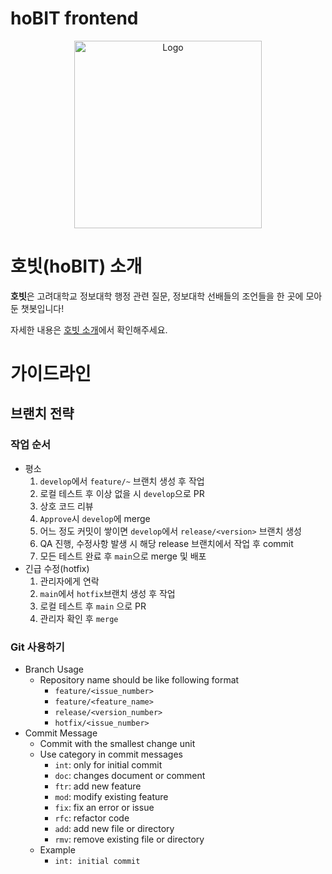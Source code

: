 # hoBIT frontend

<p align="center">
<img alt="Logo" src="https://github.com/user-attachments/assets/721b0e77-9460-49cc-a98d-e4fc056a9323" width="300px"/>
</p>

# 호빗(hoBIT) 소개

**호빗**은 고려대학교 정보대학 행정 관련 질문, 정보대학 선배들의 조언들을 한 곳에 모아둔 챗봇입니다!

자세한 내용은 [호빗 소개](https://magnificent-screw-658.notion.site/hoBIT-19ed8b1360b88003bf51e2b299b287ff?pvs=4)에서 확인해주세요.


# 가이드라인

## 브랜치 전략

### 작업 순서

- 평소
    1. `develop`에서 `feature/~` 브랜치 생성 후 작업
    2. 로컬 테스트 후 이상 없을 시 `develop`으로 PR
    3. 상호 코드 리뷰
    4. `Approve`시 `develop`에 merge
    5. 어느 정도 커밋이 쌓이면 `develop`에서 `release/<version>` 브랜치 생성
    6. QA 진행, 수정사항 발생 시 해당 release 브랜치에서 작업 후 commit
    7. 모든 테스트 완료 후 `main`으로 merge 및 배포
- 긴급 수정(hotfix)
    1. 관리자에게 연락
    2. `main`에서 `hotfix`브랜치 생성 후 작업
    3. 로컬 테스트 후 `main` 으로 PR
    4. 관리자 확인 후 `merge`

### Git 사용하기

- Branch Usage
    - Repository name should be like following format
        - `feature/<issue_number>`
        - `feature/<feature_name>`
        - `release/<version_number>`
        - `hotfix/<issue_number>`
- Commit Message
    - Commit with the smallest change unit
    - Use category in commit messages
        - `int`: only for initial commit
        - `doc`: changes document or comment
        - `ftr`: add new feature
        - `mod`: modify existing feature
        - `fix`: fix an error or issue
        - `rfc`: refactor code
        - `add`: add new file or directory
        - `rmv`: remove existing file or directory
    - Example
        - `int: initial commit`
